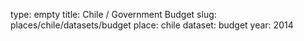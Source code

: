 type: empty
title: Chile / Government Budget
slug: places/chile/datasets/budget
place: chile
dataset: budget
year: 2014
